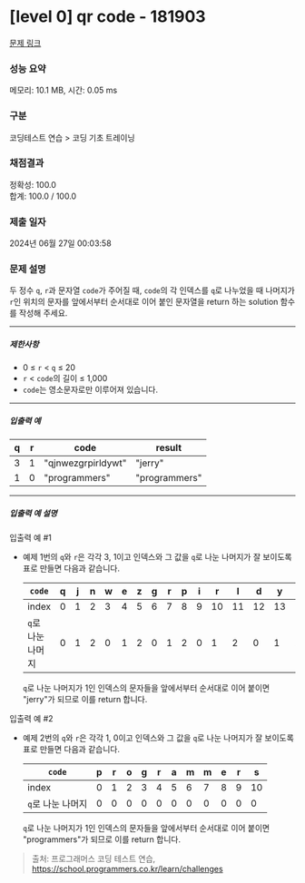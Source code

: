 # [level 0] qr code - 181903 

[문제 링크](https://school.programmers.co.kr/learn/courses/30/lessons/181903) 

### 성능 요약

메모리: 10.1 MB, 시간: 0.05 ms

### 구분

코딩테스트 연습 > 코딩 기초 트레이닝

### 채점결과

정확성: 100.0<br/>합계: 100.0 / 100.0

### 제출 일자

2024년 06월 27일 00:03:58

### 문제 설명

<p>두 정수 <code>q</code>, <code>r</code>과 문자열 <code>code</code>가 주어질 때, <code>code</code>의 각 인덱스를 <code>q</code>로 나누었을 때 나머지가 <code>r</code>인 위치의 문자를 앞에서부터 순서대로 이어 붙인 문자열을 return 하는 solution 함수를 작성해 주세요.</p>

<hr>

<h5>제한사항</h5>

<ul>
<li>0 ≤ <code>r</code> &lt; <code>q</code> ≤ 20</li>
<li><code>r</code> &lt; <code>code</code>의 길이 ≤ 1,000</li>
<li><code>code</code>는 영소문자로만 이루어져 있습니다.</li>
</ul>

<hr>

<h5>입출력 예</h5>
<table class="table">
        <thead><tr>
<th>q</th>
<th>r</th>
<th>code</th>
<th>result</th>
</tr>
</thead>
        <tbody><tr>
<td>3</td>
<td>1</td>
<td>"qjnwezgrpirldywt"</td>
<td>"jerry"</td>
</tr>
<tr>
<td>1</td>
<td>0</td>
<td>"programmers"</td>
<td>"programmers"</td>
</tr>
</tbody>
      </table>
<hr>

<h5>입출력 예 설명</h5>

<p>입출력 예 #1</p>

<ul>
<li><p>예제 1번의 <code>q</code>와 <code>r</code>은 각각 3, 1이고 인덱스와 그 값을 <code>q</code>로 나눈 나머지가 잘 보이도록 표로 만들면 다음과 같습니다.</p>
<table class="table">
        <thead><tr>
<th><code>code</code></th>
<th>q</th>
<th>j</th>
<th>n</th>
<th>w</th>
<th>e</th>
<th>z</th>
<th>g</th>
<th>r</th>
<th>p</th>
<th>i</th>
<th>r</th>
<th>l</th>
<th>d</th>
<th>y</th>
<th>w</th>
<th>t</th>
</tr>
</thead>
        <tbody><tr>
<td>index</td>
<td>0</td>
<td>1</td>
<td>2</td>
<td>3</td>
<td>4</td>
<td>5</td>
<td>6</td>
<td>7</td>
<td>8</td>
<td>9</td>
<td>10</td>
<td>11</td>
<td>12</td>
<td>13</td>
<td>14</td>
<td>15</td>
</tr>
<tr>
<td><code>q</code>로 나눈 나머지</td>
<td>0</td>
<td>1</td>
<td>2</td>
<td>0</td>
<td>1</td>
<td>2</td>
<td>0</td>
<td>1</td>
<td>2</td>
<td>0</td>
<td>1</td>
<td>2</td>
<td>0</td>
<td>1</td>
<td>2</td>
<td>0</td>
</tr>
</tbody>
      </table>
<p><code>q</code>로 나눈 나머지가 1인 인덱스의 문자들을 앞에서부터 순서대로 이어 붙이면 "jerry"가 되므로 이를 return 합니다.</p></li>
</ul>

<p>입출력 예 #2</p>

<ul>
<li><p>예제 2번의 <code>q</code>와 <code>r</code>은 각각 1, 0이고 인덱스와 그 값을 <code>q</code>로 나눈 나머지가 잘 보이도록 표로 만들면 다음과 같습니다.</p>
<table class="table">
        <thead><tr>
<th><code>code</code></th>
<th>p</th>
<th>r</th>
<th>o</th>
<th>g</th>
<th>r</th>
<th>a</th>
<th>m</th>
<th>m</th>
<th>e</th>
<th>r</th>
<th>s</th>
</tr>
</thead>
        <tbody><tr>
<td>index</td>
<td>0</td>
<td>1</td>
<td>2</td>
<td>3</td>
<td>4</td>
<td>5</td>
<td>6</td>
<td>7</td>
<td>8</td>
<td>9</td>
<td>10</td>
</tr>
<tr>
<td><code>q</code>로 나눈 나머지</td>
<td>0</td>
<td>0</td>
<td>0</td>
<td>0</td>
<td>0</td>
<td>0</td>
<td>0</td>
<td>0</td>
<td>0</td>
<td>0</td>
<td>0</td>
</tr>
</tbody>
      </table>
<p><code>q</code>로 나눈 나머지가 1인 인덱스의 문자들을 앞에서부터 순서대로 이어 붙이면 "programmers"가 되므로 이를 return 합니다.</p></li>
</ul>


> 출처: 프로그래머스 코딩 테스트 연습, https://school.programmers.co.kr/learn/challenges